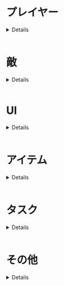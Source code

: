 # プレイヤー
<details>

## デフォルトキーコンフィグ
|行動|キー|
|-|-|
|移動|W A S D|
|走り|LShift|
|エコーロケーション|左クリック|
|アクション|E|
|メニュー|Escape(esc)|

## 目次
- [歩き](/Specifications/Player/Walk.md)
- [走り](/Specifications/Player/Dash.md)
- [視点操作](/Specifications/Player/View.md)
- [アクション](/Specifications/Player/Action.md)
- [手の動作](/Specifications/Player/Hand.md)
- [エコー](/Specifications/Player/Echo.md)
- [疲労](/Specifications/Player/Tired.md)

## デバッグ
デバッグウィンドウはオブジェクト選択中に表示する
|項目|表示場所|表示条件|表示形式|
|-|-|-|-|
|プレイヤーの現在速度|デバッグウィンドウ|選択中常に|{速度パラメータ}m/s|
|ダッシュ無制限化|デバッグウィンドウ|選択中常に|チェックボックス(デフォルト無効)|
|本来ならダッシュ可能か|デバッグウィンドウ|ダッシュ無制限が有効時|true \| false|
|本来のスタミナ消費量|デバッグウィンドウ|ダッシュ無制限が有効時|{スタミナパラメータ}|

</details>
<br/>

# 敵
<details>

## 概要
通常は特定のポイントを徘徊し、音を感じたらそこへ向かう。
プレイヤーの脅威となる存在

## 目次
- [通常時AI](/Specifications/Enemy/DefaultAI.md)
- [追跡時AI](/Specifications/Enemy/trackingAI.md)

## デバッグ
デバッグウィンドウはオブジェクト選択中に表示する
|項目|表示場所|表示条件|表示形式|
|-|-|-|-|
|敵の現在速度|デバッグウィンドウ|選択中常に|{速度パラメータ}m/s|
|待機中の時間|デバッグウィンドウ|選択中常に|移動中 \| {待機時間}s|
|現在の状態|デバッグウィンドウ|選択中常に|通常 \| 追跡|
|シーンビューにギズモを表示|デバッグウィンドウ|選択中常に|チェックボックス(デフォルト有効)|
|目的地|シーンビュー|オブジェクト選択中 & ギズモを表示項目が有効|1m程度のsphereギズモ(青)|
|敵自身と目的地を繋ぐ線|シーンビュー|オブジェクト選択中 & ギズモを表示項目が有効|lineギズモ(黄)|

</details>
<br/>

# UI
<details>

## 概要
ユーザーへの情報を視覚的に伝える。アクション時や照準、メニュー画面など。

## 目次
### メニューUI
- [メニュー画面](/Specifications/UI/MenuUI/MenuDisplay.md)
  - [ゲームに戻る](/Specifications/UI/MenuUI/ReturnGame.md)
  - [リスタート](/Specifications/UI/MenuUI/ReStart.md)
  - [オプション](/Specifications/UI/MenuUI/Option.md)
  - [タイトルに戻る](/Specifications/UI/MenuUI/ReturnTitle.md)

### プレイヤーUI
- [ダッシュゲージ](/Specifications/UI/PlayerUI/DashGage.md)
- [アクションガイド](/Specifications/UI/PlayerUI/ActionGuide.md)
- [照準](/Specifications/UI/PlayerUI/CrossHair.md)

</details>
<br/>

# アイテム
<details>

## 概要
ステージ内には**拾うことができる**オブジェクトが存在する。
使用用途については、誘導に使うものやギミックのクリアに必要なものなど様々。

### 目次
 - [アイテムを拾う](/Specifications/Item/PickUpItem.md)
 - [投擲物](/Specifications/Item/ThrowingObject.md)

</details>
<br/>

# タスク
<details>

## 概要
ゲームのクリアに必要なタスク。これをクリアすることでゲートが開き先に進めるようになる。
基本的にすでにギミックの役割を終えたものにはアクション出来なくすること。
なお、タスクの種類はステージによって異なる。内容は以下を参照。

### 目次
 - [タスク１:フィット](/Specifications/Task/Task1_Fit.md)
 - [タスク２:ターン](/Specifications/Task/Task2_Turn.md)

</details>
<br/>

# その他
<details>

### 目次
 - [セーブとロード](/Specifications/Save&Load.md)
 - [ゲームフロー](/Specifications/GameFlow.md)
 - [シチュエーション](/Specifications/Situation/Situation.md)

</details>
<br/>